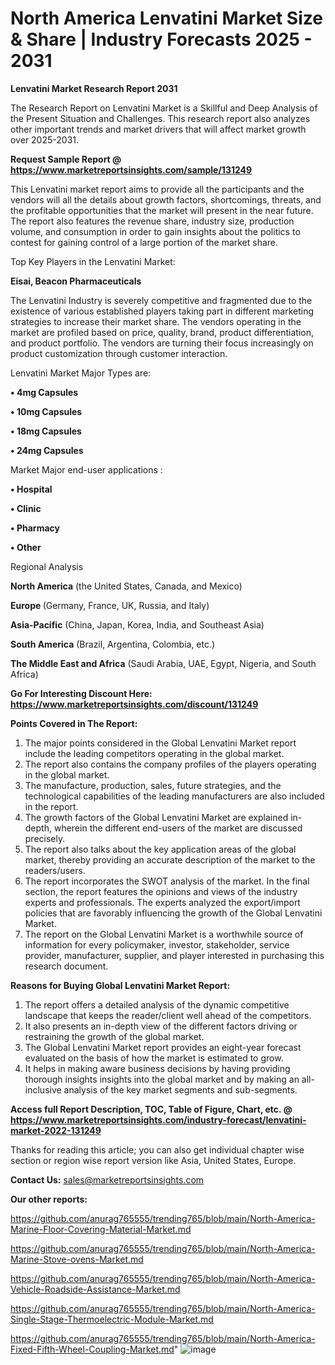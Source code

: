 # North America Lenvatini Market Size & Share | Industry Forecasts 2025 - 2031

<strong>Lenvatini Market Research Report 2031</strong>

The Research Report on Lenvatini Market is a Skillful and Deep Analysis of the Present Situation and Challenges. This research report also analyzes other important trends and market drivers that will affect market growth over 2025-2031.

<strong>Request Sample Report @ <a href=https://www.marketreportsinsights.com/sample/131249>https://www.marketreportsinsights.com/sample/131249</a></strong>

This Lenvatini market report aims to provide all the participants and the vendors will all the details about growth factors, shortcomings, threats, and the profitable opportunities that the market will present in the near future. The report also features the revenue share, industry size, production volume, and consumption in order to gain insights about the politics to contest for gaining control of a large portion of the market share.

Top Key Players in the Lenvatini Market:

<strong>Eisai, Beacon Pharmaceuticals</strong>

The Lenvatini Industry is severely competitive and fragmented due to the existence of various established players taking part in different marketing strategies to increase their market share. The vendors operating in the market are profiled based on price, quality, brand, product differentiation, and product portfolio. The vendors are turning their focus increasingly on product customization through customer interaction.

Lenvatini Market Major Types are:

<strong>• 4mg Capsules

• 10mg Capsules

• 18mg Capsules

• 24mg Capsules</strong>

Market Major end-user applications :

<strong>• Hospital

• Clinic

• Pharmacy

• Other</strong>

Regional Analysis

</u><strong><b>North America</b></strong> (the United States, Canada, and Mexico)

<strong><b>Europe </b></strong>(Germany, France, UK, Russia, and Italy)

<strong><b>Asia-Pacific</b></strong> (China, Japan, Korea, India, and Southeast Asia)

<strong><b>South America</b></strong> (Brazil, Argentina, Colombia, etc.)

<strong><b>The Middle East and Africa</b></strong> (Saudi Arabia, UAE, Egypt, Nigeria, and South Africa)

<strong>Go For Interesting Discount Here: <a href=https://www.marketreportsinsights.com/discount/131249>https://www.marketreportsinsights.com/discount/131249</a></strong>

<strong>Points Covered in The Report:</strong>
<ol>
  <li>The major points considered in the Global Lenvatini Market report include the leading competitors operating in the global market.</li>
  <li>The report also contains the company profiles of the players operating in the global market.</li>
  <li>The manufacture, production, sales, future strategies, and the technological capabilities of the leading manufacturers are also included in the report.</li>
  <li>The growth factors of the Global Lenvatini Market are explained in-depth, wherein the different end-users of the market are discussed precisely.</li>
  <li>The report also talks about the key application areas of the global market, thereby providing an accurate description of the market to the readers/users.</li>
  <li>The report incorporates the SWOT analysis of the market. In the final section, the report features the opinions and views of the industry experts and professionals. The experts analyzed the export/import policies that are favorably influencing the growth of the Global Lenvatini Market.</li>
  <li>The report on the Global Lenvatini Market is a worthwhile source of information for every policymaker, investor, stakeholder, service provider, manufacturer, supplier, and player interested in purchasing this research document.</li>
</ol>
<strong>Reasons for Buying Global Lenvatini Market Report:</strong>

<ol>
  <li>The report offers a detailed analysis of the dynamic competitive landscape that keeps the reader/client well ahead of the competitors.</li>
  <li>It also presents an in-depth view of the different factors driving or restraining the growth of the global market.</li>
  <li>The Global Lenvatini Market report provides an eight-year forecast evaluated on the basis of how the market is estimated to grow.</li>
  <li>It helps in making aware business decisions by having providing thorough insights insights into the global market and by making an all-inclusive analysis of the key market segments and sub-segments.</li>
</ol>
<strong>Access full Report Description, TOC, Table of Figure, Chart, etc. @ <a href=https://www.marketreportsinsights.com/industry-forecast/lenvatini-market-2022-131249>https://www.marketreportsinsights.com/industry-forecast/lenvatini-market-2022-131249</a></strong>


Thanks for reading this article; you can also get individual chapter wise section or region wise report version like Asia, United States, Europe.

<strong>Contact Us:</strong>
sales@marketreportsinsights.com

<strong>Our other reports:</strong>

<a href=https://github.com/anurag765555/trending765/blob/main/North-America-Marine-Floor-Covering-Material-Market.md>https://github.com/anurag765555/trending765/blob/main/North-America-Marine-Floor-Covering-Material-Market.md</a>

<a href=https://github.com/anurag765555/trending765/blob/main/North-America-Marine-Stove-ovens-Market.md>https://github.com/anurag765555/trending765/blob/main/North-America-Marine-Stove-ovens-Market.md</a>

<a href=https://github.com/anurag765555/trending765/blob/main/North-America-Vehicle-Roadside-Assistance-Market.md>https://github.com/anurag765555/trending765/blob/main/North-America-Vehicle-Roadside-Assistance-Market.md</a>

<a href=https://github.com/anurag765555/trending765/blob/main/North-America-Single-Stage-Thermoelectric-Module-Market.md>https://github.com/anurag765555/trending765/blob/main/North-America-Single-Stage-Thermoelectric-Module-Market.md</a>

<a href=https://github.com/anurag765555/trending765/blob/main/North-America-Fixed-Fifth-Wheel-Coupling-Market.md>https://github.com/anurag765555/trending765/blob/main/North-America-Fixed-Fifth-Wheel-Coupling-Market.md</a>"
![image](https://github.com/user-attachments/assets/db6429e0-e8a6-4b3e-9fb9-a1e060237d26)
